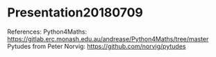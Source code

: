 # Presentation20180709

References:
    Python4Maths: https://gitlab.erc.monash.edu.au/andrease/Python4Maths/tree/master
    Pytudes from Peter Norvig: https://github.com/norvig/pytudes


